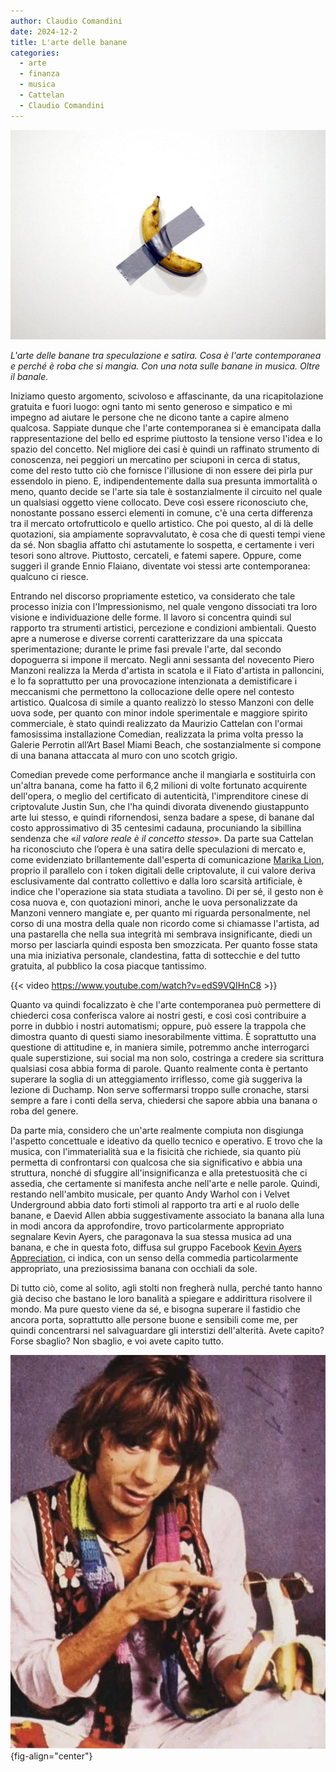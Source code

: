 ```yaml
---
author: Claudio Comandini
date: 2024-12-2
title: L'arte delle banane
categories:
  - arte
  - finanza
  - musica
  - Cattelan
  - Claudio Comandini
---
```


![](images/Cattelan_Comedian.jpg)

*L'arte delle banane tra speculazione e satira. Cosa è l'arte contemporanea e perché è roba che si mangia. Con una nota sulle banane in musica. Oltre il banale.*

Iniziamo questo argomento, scivoloso e affascinante, da una ricapitolazione gratuita e fuori luogo: ogni tanto mi sento generoso e simpatico e mi impegno ad aiutare le persone che ne dicono tante a capire almeno qualcosa. Sappiate dunque che l'arte contemporanea si è emancipata dalla rappresentazione del bello ed esprime piuttosto la tensione verso l'idea e lo spazio del concetto. Nel migliore dei casi è quindi un raffinato strumento di conoscenza, nei peggiori un mercatino per sciuponi in cerca di status, come del resto tutto ciò che fornisce l'illusione di non essere dei pirla pur essendolo in pieno. E, indipendentemente dalla sua presunta immortalità o meno, quanto decide se l'arte sia tale è sostanzialmente il circuito nel quale un qualsiasi oggetto viene collocato. Deve così essere riconosciuto che, nonostante possano esserci elementi in comune, c'è una certa differenza tra il mercato ortofrutticolo e quello artistico. Che poi questo, al di là delle quotazioni, sia ampiamente sopravvalutato, è cosa che di questi tempi viene da sé. Non sbaglia affatto chi astutamente lo sospetta, e certamente i veri tesori sono altrove. Piuttosto, cercateli, e fatemi sapere. Oppure, come suggerì il grande Ennio Flaiano, diventate voi stessi arte contemporanea: qualcuno ci riesce.

Entrando nel discorso propriamente estetico, va considerato che tale processo inizia con l'Impressionismo, nel quale vengono dissociati tra loro visione e individuazione delle forme. Il lavoro si concentra quindi sul rapporto tra strumenti artistici, percezione e condizioni ambientali. Questo apre a numerose e diverse correnti caratterizzare da una spiccata sperimentazione; durante le prime fasi prevale l'arte, dal secondo dopoguerra si impone il mercato. Negli anni sessanta del novecento Piero Manzoni realizza la Merda d'artista in scatola e il Fiato d'artista in palloncini, e lo fa soprattutto per una provocazione intenzionata a demistificare i meccanismi che permettono la collocazione delle opere nel contesto artistico. Qualcosa di simile a quanto realizzò lo stesso Manzoni con delle uova sode, per quanto con minor indole sperimentale e maggiore spirito commerciale, è stato quindi realizzato da Maurizio Cattelan con l'ormai famosissima installazione Comedian, realizzata la prima volta presso la Galerie Perrotin all’Art Basel Miami Beach, che sostanzialmente si compone di una banana attaccata al muro con uno scotch grigio.

Comedian prevede come performance anche il mangiarla e sostituirla con un'altra banana, come ha fatto il 6,2 milioni di volte fortunato acquirente dell'opera, o meglio del certificato di autenticità, l'imprenditore cinese di criptovalute Justin Sun, che l'ha quindi divorata divenendo giustappunto arte lui stesso, e quindi rifornendosi, senza badare a spese, di banane dal costo approssimativo di 35 centesimi cadauna, procuniando la sibillina sendenza che «*il valore reale è il concetto stesso*». Da parte sua Cattelan ha riconosciuto che l’opera è una satira delle speculazioni di mercato e, come evidenziato brillantemente dall'esperta di comunicazione [Marika Lion](https://www.firstonline.info/comedian-di-cattelan-satira-della-speculazione-del-mercato-dellarte-banane-e-criptovalute-cosa-hanno-in-comune/), proprio il parallelo con i token digitali delle criptovalute, il cui valore deriva esclusivamente dal contratto collettivo e dalla loro scarsità artificiale, è indice che l'operazione sia stata studiata a tavolino. Di per sé, il gesto non è cosa nuova e, con quotazioni minori, anche le uova personalizzate da Manzoni vennero mangiate e, per quanto mi riguarda personalmente, nel corso di una mostra della quale non ricordo come si chiamasse l'artista, ad una pastarella che nella sua integrità mi sembrava insignificante, diedi un morso per lasciarla quindi esposta ben smozzicata. Per quanto fosse stata una mia iniziativa personale, clandestina, fatta di sottecchie e del tutto gratuita, al pubblico la cosa piacque tantissimo.

{{< video https://www.youtube.com/watch?v=edS9VQIHnC8 >}}

Quanto va quindi focalizzato è che l'arte contemporanea può permettere di chiederci cosa conferisca valore ai nostri gesti, e così così contribuire a porre in dubbio i nostri automatismi; oppure, può essere la trappola che dimostra quanto di questi siamo inesorabilmente vittima. È soprattutto una questione di attitudine e, in maniera simile, potremmo anche interrogarci quale superstizione, sui social ma non solo, costringa a credere sia scrittura qualsiasi cosa abbia forma di parole. Quanto realmente conta è pertanto superare la soglia di un atteggiamento irriflesso, come già suggeriva la lezione di Duchamp. Non serve soffermarsi troppo sulle cronache, starsi sempre a fare i conti della serva, chiedersi che sapore abbia una banana o roba del genere.

Da parte mia, considero che un'arte realmente compiuta non disgiunga l'aspetto concettuale e ideativo da quello tecnico e operativo. E trovo che la musica, con l'immaterialità sua e la fisicità che richiede, sia quanto più permetta di confrontarsi con qualcosa che sia significativo e abbia una struttura, nonché di sfuggire all'insignificanza e alla pretestuosità che ci assedia, che certamente si manifesta anche nell'arte e nelle parole. Quindi, restando nell'ambito musicale, per quanto Andy Warhol con i Velvet Underground abbia dato forti stimoli al rapporto tra arti e al ruolo delle banane, e Daevid Allen abbia suggestivamente associato la banana alla luna in modi ancora da approfondire, trovo particolarmente appropriato segnalare Kevin Ayers, che paragonava la sua stessa musica ad una banana, e che in questa foto, diffusa sul gruppo Facebook [Kevin Ayers Appreciation](https://www.facebook.com/photo/?fbid=10162334573514469&set=gm.10159294058404649&idorvanity=18233279648), ci indica, con un senso della commedia particolarmente appropriato, una preziosissima banana con occhiali da sole.

Di tutto ciò, come al solito, agli stolti non fregherà nulla, perché tanto hanno già deciso che bastano le loro banalità a spiegare e addirittura risolvere il mondo. Ma pure questo viene da sé, e bisogna superare il fastidio che ancora porta, soprattutto alle persone buone e sensibili come me, per quindi concentrarsi nel salvaguardare gli interstizi dell'alterità. Avete capito? Forse sbaglio? Non sbaglio, e voi avete capito tutto.

![](images/banana_ayers.jpg){fig-align="center"}
